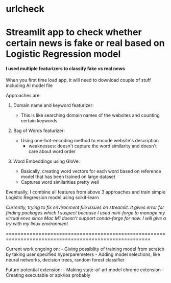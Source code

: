 # urlcheck

# Streamlit app to check whether certain news is fake or real based on Logistic Regression model

#### I used multiple featurizers to classify fake vs real news

When you first time load app, it will need to download couple of stuff including AI model file

Approaches are:

1. Domain name and keyword featurizer:

    - This is like searching domain names of the websites and counting certain keywords

2. Bag of Words featurizer:

    - Using one-hot-encoding method to encode website's description 
        - weaknesses: doesn't capture the word similarity and doesn't care about word order

3. Word Embeddings using GloVe:

    - Basically, creating word vectors for each word based on reference model that has been trained on large dataset
    - Captures word similarities pretty well

Eventually, I combine all features from above 3 approaches and train simple Logistic Regression model using scikit-learn

*Currently, trying to fix environment file issues on streamlit. It gives error for finding packages which I suspect because
I used mini-forge to manage my virtual envs since Mac M1 doesn't support conda-forge for now. 
I will give a try with my linux environment*

=======================================================================================================

Current work ongoing on:
    - Giving possiblity of training model from scratch by taking user specified hyperparemeters
    - Adding model selections, like neural networks, decision trees, random forest classifier

Future potential extension:
    - Making state-of-art model chrome extension
    - Creating executable or apk/ios probably